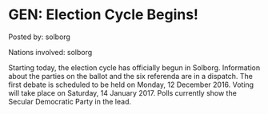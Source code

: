 # GEN: Election Cycle Begins!

Posted by: solborg

Nations involved: solborg

Starting today, the election cycle has officially begun in Solborg. Information about the parties on the ballot and the six referenda are in a dispatch. The first debate is scheduled to be held on Monday, 12 December 2016. Voting will take place on Saturday, 14 January 2017. Polls currently show the Secular Democratic Party in the lead.